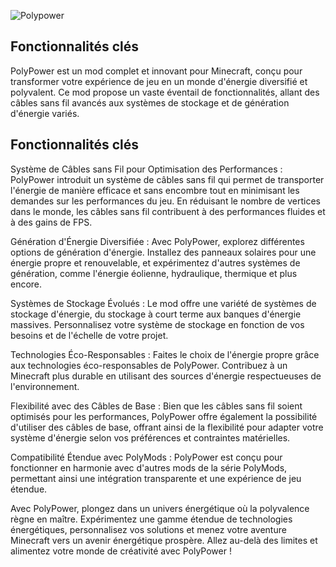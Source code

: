 ![Polypower](https://github.com/Fitarozz/PolyPower/assets/73397407/c6e803d3-53b9-4523-ac50-2c27886d1d95)



## Fonctionnalités clés 

PolyPower est un mod complet et innovant pour Minecraft, conçu pour transformer votre expérience de jeu en un monde d'énergie diversifié et polyvalent. Ce mod propose un vaste éventail de fonctionnalités, allant des câbles sans fil avancés aux systèmes de stockage et de génération d'énergie variés.

## Fonctionnalités clés 

Système de Câbles sans Fil pour Optimisation des Performances : PolyPower introduit un système de câbles sans fil qui permet de transporter l'énergie de manière efficace et sans encombre tout en minimisant les demandes sur les performances du jeu. En réduisant le nombre de vertices dans le monde, les câbles sans fil contribuent à des performances fluides et à des gains de FPS.

Génération d'Énergie Diversifiée : Avec PolyPower, explorez différentes options de génération d'énergie. Installez des panneaux solaires pour une énergie propre et renouvelable, et expérimentez d'autres systèmes de génération, comme l'énergie éolienne, hydraulique, thermique et plus encore.

Systèmes de Stockage Évolués : Le mod offre une variété de systèmes de stockage d'énergie, du stockage à court terme aux banques d'énergie massives. Personnalisez votre système de stockage en fonction de vos besoins et de l'échelle de votre projet.

Technologies Éco-Responsables : Faites le choix de l'énergie propre grâce aux technologies éco-responsables de PolyPower. Contribuez à un Minecraft plus durable en utilisant des sources d'énergie respectueuses de l'environnement.

Flexibilité avec des Câbles de Base : Bien que les câbles sans fil soient optimisés pour les performances, PolyPower offre également la possibilité d'utiliser des câbles de base, offrant ainsi de la flexibilité pour adapter votre système d'énergie selon vos préférences et contraintes matérielles.

Compatibilité Étendue avec PolyMods : PolyPower est conçu pour fonctionner en harmonie avec d'autres mods de la série PolyMods, permettant ainsi une intégration transparente et une expérience de jeu étendue.

Avec PolyPower, plongez dans un univers énergétique où la polyvalence règne en maître. Expérimentez une gamme étendue de technologies énergétiques, personnalisez vos solutions et menez votre aventure Minecraft vers un avenir énergétique prospère. Allez au-delà des limites et alimentez votre monde de créativité avec PolyPower !




